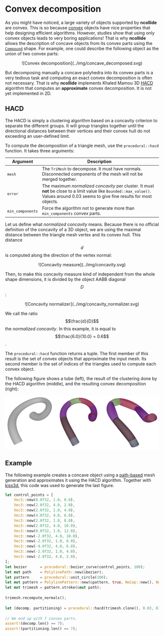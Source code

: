 # Convex decomposition

As you might have noticed, a large variety of objects supported by **ncollide**
are convex. This is so because
[convex](../geometric_representations/simple_shapes.html#convex) objects
have nice properties that help designing efficient algorithms. However, studies
show that using only convex objects leads to very boring applications! That is
why **ncollide** allows the description of concave objects from its convex
parts using the
[`Compound`](../geometric_representations/composite_shapes.html#compound)
shape. For example, one could describe the following object as the union of
two convex parts:

<center>
![Convex decomposition](../img/concave_decomposed.svg)
</center>

But decomposing manually a concave polyhedra into its convex parts is a very
tedious task and computing an exact convex decomposition is often not
necessary. That is why **ncollide** implements Khaled Mamou 3D
[HACD](http://kmamou.blogspot.fr/2011/10/hacd-hierarchical-approximate-convex.html)
algorithm that computes an **approximate** convex decomposition. It is not yet
implemented in 2D.


## HACD

The HACD is simply a clustering algorithm based on a concavity criterion to
separate the different groups. It will group triangles together until the
directional distances between their vertices and their convex hull do not
exceeding an user-defined limit.

To compute the decomposition of a triangle mesh, use the `procedural::hacd`
function. It takes three arguments:

| Argument         | Description |
| --               | --          |
| `mesh`           | The `TriMesh` to decompose. It must have normals. Disconnected components of the mesh will not be merged together. |
| `error`          | The maximum _normalized concavity_ per cluster. It must **not** be close to a limit value like `Bounded::max_value()`. Values around 0.03 seems to give fine results for most objects. |
| `min_components` | Force the algorithm not to generate more than `min_components` convex parts. |

Let us define what _normalized concavity_ means. Because there is no official
definition of the concavity of a 3D object, we are using the maximal distance
between the triangle mesh vertex and its convex hull. This distance $$d$$ is
computed along the direction of the vertex normal:

<center>
![Concavity measure](../img/concavity.svg)
</center>

Then, to make this concavity measure kind of independent from the whole shape
dimensions, it is divided by the object AABB diagonal $$D$$:

<center>
![Concavity normalizer](../img/concavity_normalizer.svg)
</center>

We call the ratio $$\frac{d}{D}$$ the _normalized concavity_. In this example,
it is equal to $$\frac{6.0}{10.0} = 0.6$$.


The `procedural::hacd` function returns a tuple. The first member of this
result is the set of convex objects that approximate the input mesh. Its second
member is the set of indices of the triangles used to compute each convex
object.


The following figure shows a tube (left), the result of the clustering done by
the HACD algorithm (middle), and the resulting convex decomposition (right):

![hacd](../img/hacd.png)

## Example <span class="d3" onclick="window.open('../src/hacd3d.rs')" ></span>

The following example creates a concave object using a
[path-based](../mesh_generation/paths.md) mesh generation and approximates it
using the HACD algorithm. Together with
[kiss3d](http://github.com/sebcrozet/kiss3d), this code was used to generate
the last figure.

```rust
let control_points = [
    Vec3::new(0.0f32, 1.0, 0.0),
    Vec3::new(2.0f32, 4.0, 2.0),
    Vec3::new(2.0f32, 1.0, 4.0),
    Vec3::new(4.0f32, 4.0, 6.0),
    Vec3::new(2.0f32, 1.0, 8.0),
    Vec3::new(2.0f32, 4.0, 10.0),
    Vec3::new(0.0f32, 1.0, 12.0),
    Vec3::new(-2.0f32, 4.0, 10.0),
    Vec3::new(-2.0f32, 1.0, 8.0),
    Vec3::new(-4.0f32, 4.0, 6.0),
    Vec3::new(-2.0f32, 1.0, 4.0),
    Vec3::new(-2.0f32, 4.0, 2.0),
];
let bezier      = procedural::bezier_curve(control_points, 100);
let mut path    = PolylinePath::new(&bezier);
let pattern     = procedural::unit_circle(100);
let mut pattern = PolylinePattern::new(&pattern, true, NoCap::new(), NoCap::new());
let mut trimesh = pattern.stroke(&mut path);

trimesh.recompute_normals();

let (decomp, partitioning) = procedural::hacd(trimesh.clone(), 0.03, 0);

// We end up with 7 convex parts.
assert!(decomp.len() == 7);
assert!(partitioning.len() == 7);
```
